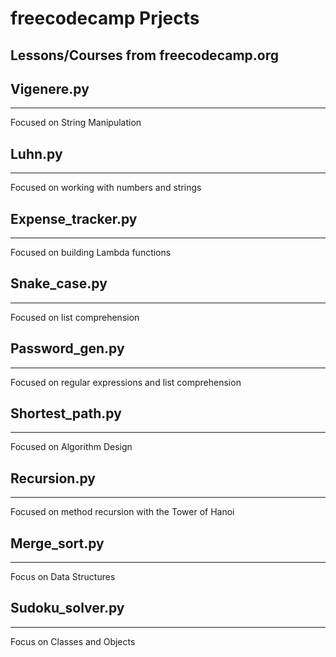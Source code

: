 # freecodecamp Prjects
Lessons/Courses from freecodecamp.org
---

## Vigenere.py
---
Focused on String Manipulation

## Luhn.py
---
Focused on working with numbers and strings

## Expense_tracker.py
---
Focused on building Lambda functions

## Snake_case.py
---
Focused on list comprehension

## Password_gen.py
---
Focused on regular expressions and list comprehension

## Shortest_path.py
---
Focused on Algorithm Design

## Recursion.py
---
Focused on method recursion with the Tower of Hanoi

## Merge_sort.py
---
Focus on Data Structures

## Sudoku_solver.py
---
Focus on Classes and Objects